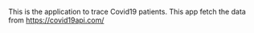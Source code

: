 This is the application to trace Covid19 patients.
This app fetch the data from https://covid19api.com/
